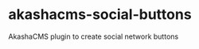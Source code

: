 akashacms-social-buttons
========================

AkashaCMS plugin to create social network buttons
